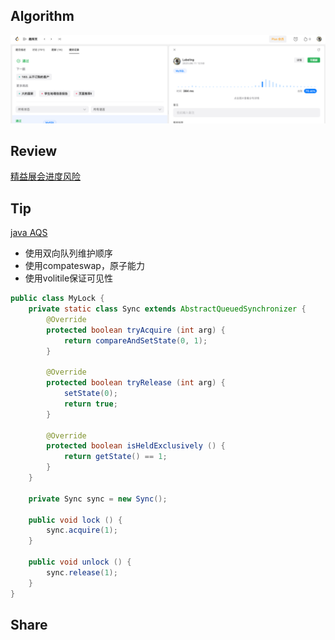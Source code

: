 ## Algorithm

![算法](../../images/temp/sisyphus-2023-06-11-lc.png)


## Review

[精益展会进度风险](https://medium.com/better-programming/how-to-update-your-status-during-stand-up-like-a-senior-engineer-f05f3c7f91e4)


## Tip
[java AQS](https://tech.meituan.com/2019/12/05/aqs-theory-and-apply.html)

* 使用双向队列维护顺序
* 使用compateswap，原子能力
* 使用volitile保证可见性

```java
public class MyLock {
    private static class Sync extends AbstractQueuedSynchronizer {
        @Override
        protected boolean tryAcquire (int arg) {
            return compareAndSetState(0, 1);
        }

        @Override
        protected boolean tryRelease (int arg) {
            setState(0);
            return true;
        }

        @Override
        protected boolean isHeldExclusively () {
            return getState() == 1;
        }
    }

    private Sync sync = new Sync();

    public void lock () {
        sync.acquire(1);
    }

    public void unlock () {
        sync.release(1);
    }
}

```

## Share

